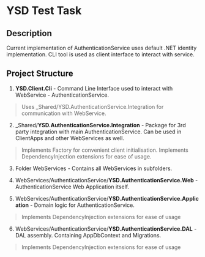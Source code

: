 # YSD Test Task 

## Description
Current implementation of AuthenticationService uses default .NET identity implementation.
CLI tool is used as client interface to interact with service.

## Project Structure

1. **YSD.Client.Cli** - Command Line Interface used to interact with WebService - AuthenticationService.

> Uses _Shared/YSD.AuthenticationService.Integration for communication
> with WebService.

2. _Shared/**YSD.AuthenticationService.Integration** - Package for 3rd party integration with main AuthenticationService. Can be used in ClientApps and other WebServices as well.

> Implements Factory for convenient client initialisation.
> Implements DependencyInjection extensions for ease of usage.

3. Folder WebServices - Contains all WebServices in subfolders.

4. WebServices/AuthenticationService/**YSD.AuthenticationService.Web** - AuthenticationService Web Application itself.

5. WebServices/AuthenticationService/**YSD.AuthenticationService.Application** - Domain logic for AuthenticationService.

> Implements DependencyInjection extensions for ease of usage

6. WebServices/AuthenticationService/**YSD.AuthenticationService.DAL** - DAL assembly. Containing AppDbContext and Migrations.

> Implements DependencyInjection extensions for ease of usage
